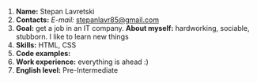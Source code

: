 1. **Name:** Stepan Lavretski
2. **Contacts:** *E-mail:* stepanlavr85@gmail.com
3. **Goal:** get a job in an IT company. **About myself:** hardworking, sociable, stubborn. I like to learn new things
4. **Skills:** HTML, CSS
5. **Code examples:** 
6. **Work experience:** everything is ahead :)
7. **English level:** Pre-Intermediate
